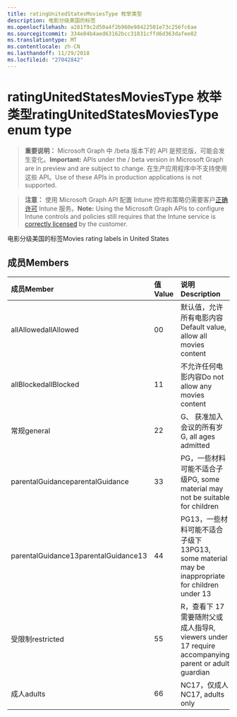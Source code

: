 ```yaml
---
title: ratingUnitedStatesMoviesType 枚举类型
description: 电影分级美国的标签
ms.openlocfilehash: a281f9c2d50a4f2b960e98422501e73c256fc6ae
ms.sourcegitcommit: 334e84b4aed63162bcc31831cffd6d363dafee02
ms.translationtype: MT
ms.contentlocale: zh-CN
ms.lasthandoff: 11/29/2018
ms.locfileid: "27042842"
---
```

# <a name="ratingunitedstatesmoviestype-enum-type"></a><span data-ttu-id="6c8f9-103">ratingUnitedStatesMoviesType 枚举类型</span><span class="sxs-lookup"><span data-stu-id="6c8f9-103">ratingUnitedStatesMoviesType enum type</span></span>

> <span data-ttu-id="6c8f9-104">**重要说明：** Microsoft Graph 中 /beta 版本下的 API 是预览版，可能会发生变化。</span><span class="sxs-lookup"><span data-stu-id="6c8f9-104">**Important:** APIs under the / beta version in Microsoft Graph are in preview and are subject to change.</span></span> <span data-ttu-id="6c8f9-105">在生产应用程序中不支持使用这些 API。</span><span class="sxs-lookup"><span data-stu-id="6c8f9-105">Use of these APIs in production applications is not supported.</span></span>

> <span data-ttu-id="6c8f9-106">**注意：** 使用 Microsoft Graph API 配置 Intune 控件和策略仍需要客户[正确许可](https://go.microsoft.com/fwlink/?linkid=839381) Intune 服务。</span><span class="sxs-lookup"><span data-stu-id="6c8f9-106">**Note:** Using the Microsoft Graph APIs to configure Intune controls and policies still requires that the Intune service is [correctly licensed](https://go.microsoft.com/fwlink/?linkid=839381) by the customer.</span></span>

<span data-ttu-id="6c8f9-107">电影分级美国的标签</span><span class="sxs-lookup"><span data-stu-id="6c8f9-107">Movies rating labels in United States</span></span>
## <a name="members"></a><span data-ttu-id="6c8f9-108">成员</span><span class="sxs-lookup"><span data-stu-id="6c8f9-108">Members</span></span>
|<span data-ttu-id="6c8f9-109">成员</span><span class="sxs-lookup"><span data-stu-id="6c8f9-109">Member</span></span>|<span data-ttu-id="6c8f9-110">值</span><span class="sxs-lookup"><span data-stu-id="6c8f9-110">Value</span></span>|<span data-ttu-id="6c8f9-111">说明</span><span class="sxs-lookup"><span data-stu-id="6c8f9-111">Description</span></span>|
|:---|:---|:---|
|<span data-ttu-id="6c8f9-112">allAllowed</span><span class="sxs-lookup"><span data-stu-id="6c8f9-112">allAllowed</span></span>|<span data-ttu-id="6c8f9-113">0</span><span class="sxs-lookup"><span data-stu-id="6c8f9-113">0</span></span>|<span data-ttu-id="6c8f9-114">默认值，允许所有电影内容</span><span class="sxs-lookup"><span data-stu-id="6c8f9-114">Default value, allow all movies content</span></span>|
|<span data-ttu-id="6c8f9-115">allBlocked</span><span class="sxs-lookup"><span data-stu-id="6c8f9-115">allBlocked</span></span>|<span data-ttu-id="6c8f9-116">1</span><span class="sxs-lookup"><span data-stu-id="6c8f9-116">1</span></span>|<span data-ttu-id="6c8f9-117">不允许任何电影内容</span><span class="sxs-lookup"><span data-stu-id="6c8f9-117">Do not allow any movies content</span></span>|
|<span data-ttu-id="6c8f9-118">常规</span><span class="sxs-lookup"><span data-stu-id="6c8f9-118">general</span></span>|<span data-ttu-id="6c8f9-119">2</span><span class="sxs-lookup"><span data-stu-id="6c8f9-119">2</span></span>|<span data-ttu-id="6c8f9-120">G、 获准加入会议的所有岁</span><span class="sxs-lookup"><span data-stu-id="6c8f9-120">G, all ages admitted</span></span>|
|<span data-ttu-id="6c8f9-121">parentalGuidance</span><span class="sxs-lookup"><span data-stu-id="6c8f9-121">parentalGuidance</span></span>|<span data-ttu-id="6c8f9-122">3</span><span class="sxs-lookup"><span data-stu-id="6c8f9-122">3</span></span>|<span data-ttu-id="6c8f9-123">PG，一些材料可能不适合子级</span><span class="sxs-lookup"><span data-stu-id="6c8f9-123">PG, some material may not be suitable for children</span></span>|
|<span data-ttu-id="6c8f9-124">parentalGuidance13</span><span class="sxs-lookup"><span data-stu-id="6c8f9-124">parentalGuidance13</span></span>|<span data-ttu-id="6c8f9-125">4</span><span class="sxs-lookup"><span data-stu-id="6c8f9-125">4</span></span>|<span data-ttu-id="6c8f9-126">PG13，一些材料可能不适合子级下 13</span><span class="sxs-lookup"><span data-stu-id="6c8f9-126">PG13, some material may be inappropriate for children under 13</span></span>|
|<span data-ttu-id="6c8f9-127">受限制</span><span class="sxs-lookup"><span data-stu-id="6c8f9-127">restricted</span></span>|<span data-ttu-id="6c8f9-128">5</span><span class="sxs-lookup"><span data-stu-id="6c8f9-128">5</span></span>|<span data-ttu-id="6c8f9-129">R，查看下 17 需要随附父或成人指导</span><span class="sxs-lookup"><span data-stu-id="6c8f9-129">R, viewers under 17 require accompanying parent or adult guardian</span></span>|
|<span data-ttu-id="6c8f9-130">成人</span><span class="sxs-lookup"><span data-stu-id="6c8f9-130">adults</span></span>|<span data-ttu-id="6c8f9-131">6</span><span class="sxs-lookup"><span data-stu-id="6c8f9-131">6</span></span>|<span data-ttu-id="6c8f9-132">NC17，仅成人</span><span class="sxs-lookup"><span data-stu-id="6c8f9-132">NC17, adults only</span></span>|






